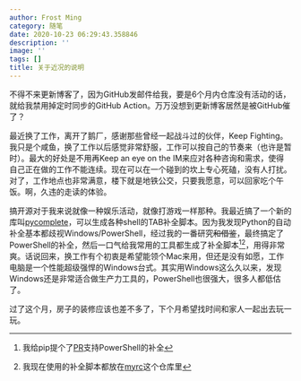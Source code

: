 ```yaml
---
author: Frost Ming
category: 随笔
date: 2020-10-23 06:29:43.358846
description: ''
image: ''
tags: []
title: 关于近况的说明
---
```


不得不来更新博客了，因为GitHub发邮件给我，要是6个月内仓库没有活动的话，就给我禁用掉定时同步的GitHub Action。万万没想到更新博客居然是被GitHub催了？

<!--more-->

最近换了工作，离开了鹅厂，感谢那些曾经一起战斗过的伙伴，Keep Fighting。我只是个咸鱼，换了工作以后感觉非常舒服，工作可以按自己的节奏来（也许是暂时）。最大的好处是不用再Keep an eye on the IM来应对各种咨询和需求，使得自己正在做的工作不能连续。现在可以在一个碰到的坎上专心死磕，没有人打扰。对了，工作地点也非常满意，楼下就是地铁公交，只要我愿意，可以回家吃个午饭。啊，久违的走读的体验。

搞开源对于我来说就像一种娱乐活动，就像打游戏一样那种。我最近搞了一个新的库叫[pycomplete](https://github.com/frostming/pycomplete)，可以生成各种shell的TAB补全脚本。因为我发现Python的自动补全基本都歧视Windows/PowerShell，经过我的一番研究<del>和借鉴</del>，最终搞定了PowerShell的补全，然后一口气给我常用的工具都生成了补全脚本[^1][^2]，用得非常爽。话说回来，换工作有个初衷是希望能领个Mac来用，但还是没有如愿，工作电脑是一个性能超级强悍的Windows台式。其实用Windows这么久以来，发现Windows还是非常适合做生产力工具的，PowerShell也很强大，很多人都低估了。

[^1]: 我给pip提个了[PR](https://github.com/pypa/pip/pull/9025)支持PowerShell的补全

[^2]: 我现在使用的补全脚本都放在[myrc](https://github.com/frostming/myrc)这个仓库里

过了这个月，房子的装修应该也差不多了，下个月希望找时间和家人一起出去玩一玩。
